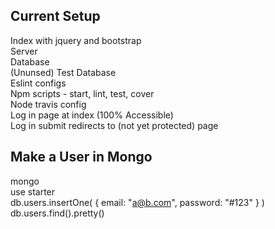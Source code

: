 ## Current Setup

Index with jquery and bootstrap  
Server  
Database  
(Ununsed) Test Database  
Eslint configs  
Npm scripts - start, lint, test, cover  
Node travis config  
Log in page at index (100% Accessible)  
Log in submit redirects to (not yet protected) page  

## Make a User in Mongo

mongo  
use starter  
db.users.insertOne( { email: "a@b.com", password: "#123" } )  
db.users.find().pretty()  

